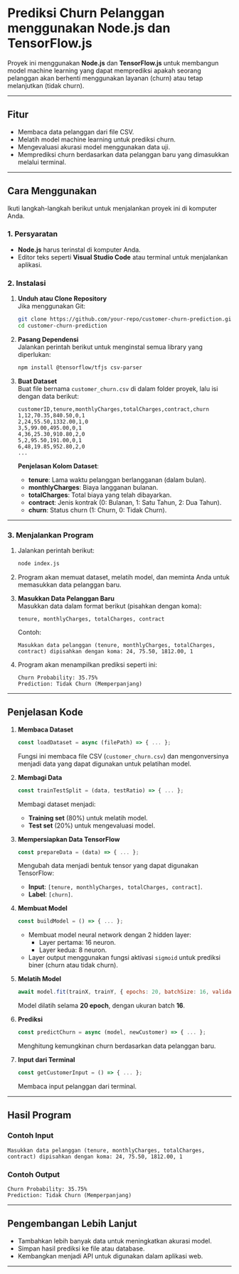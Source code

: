 # **Prediksi Churn Pelanggan menggunakan Node.js dan TensorFlow.js**

Proyek ini menggunakan **Node.js** dan **TensorFlow.js** untuk membangun model machine learning yang dapat memprediksi apakah seorang pelanggan akan berhenti menggunakan layanan (churn) atau tetap melanjutkan (tidak churn).

---

## **Fitur**
- Membaca data pelanggan dari file CSV.
- Melatih model machine learning untuk prediksi churn.
- Mengevaluasi akurasi model menggunakan data uji.
- Memprediksi churn berdasarkan data pelanggan baru yang dimasukkan melalui terminal.

---

## **Cara Menggunakan**

Ikuti langkah-langkah berikut untuk menjalankan proyek ini di komputer Anda.

### **1. Persyaratan**
- **Node.js** harus terinstal di komputer Anda.
- Editor teks seperti **Visual Studio Code** atau terminal untuk menjalankan aplikasi.

### **2. Instalasi**

1. **Unduh atau Clone Repository**  
   Jika menggunakan Git:
   ```bash
   git clone https://github.com/your-repo/customer-churn-prediction.git
   cd customer-churn-prediction
   ```

2. **Pasang Dependensi**  
   Jalankan perintah berikut untuk menginstal semua library yang diperlukan:
   ```bash
   npm install @tensorflow/tfjs csv-parser
   ```

3. **Buat Dataset**  
   Buat file bernama `customer_churn.csv` di dalam folder proyek, lalu isi dengan data berikut:

   ```csv
   customerID,tenure,monthlyCharges,totalCharges,contract,churn
   1,12,70.35,840.50,0,1
   2,24,55.50,1332.00,1,0
   3,5,99.00,495.00,0,1
   4,36,25.30,910.80,2,0
   5,2,95.50,191.00,0,1
   6,48,19.85,952.80,2,0
   ...
   ```

   **Penjelasan Kolom Dataset**:
   - **tenure**: Lama waktu pelanggan berlangganan (dalam bulan).
   - **monthlyCharges**: Biaya langganan bulanan.
   - **totalCharges**: Total biaya yang telah dibayarkan.
   - **contract**: Jenis kontrak (0: Bulanan, 1: Satu Tahun, 2: Dua Tahun).
   - **churn**: Status churn (1: Churn, 0: Tidak Churn).

---

### **3. Menjalankan Program**

1. Jalankan perintah berikut:
   ```bash
   node index.js
   ```

2. Program akan memuat dataset, melatih model, dan meminta Anda untuk memasukkan data pelanggan baru.

3. **Masukkan Data Pelanggan Baru**  
   Masukkan data dalam format berikut (pisahkan dengan koma):
   ```
   tenure, monthlyCharges, totalCharges, contract
   ```
   Contoh:
   ```
   Masukkan data pelanggan (tenure, monthlyCharges, totalCharges, contract) dipisahkan dengan koma: 24, 75.50, 1812.00, 1
   ```

4. Program akan menampilkan prediksi seperti ini:
   ```
   Churn Probability: 35.75%
   Prediction: Tidak Churn (Memperpanjang)
   ```

---

## **Penjelasan Kode**

1. **Membaca Dataset**
   ```javascript
   const loadDataset = async (filePath) => { ... };
   ```
   Fungsi ini membaca file CSV (`customer_churn.csv`) dan mengonversinya menjadi data yang dapat digunakan untuk pelatihan model.

2. **Membagi Data**
   ```javascript
   const trainTestSplit = (data, testRatio) => { ... };
   ```
   Membagi dataset menjadi:
   - **Training set** (80%) untuk melatih model.
   - **Test set** (20%) untuk mengevaluasi model.

3. **Mempersiapkan Data TensorFlow**
   ```javascript
   const prepareData = (data) => { ... };
   ```
   Mengubah data menjadi bentuk tensor yang dapat digunakan TensorFlow:
   - **Input**: `[tenure, monthlyCharges, totalCharges, contract]`.
   - **Label**: `[churn]`.

4. **Membuat Model**
   ```javascript
   const buildModel = () => { ... };
   ```
   - Membuat model neural network dengan 2 hidden layer:
     - Layer pertama: 16 neuron.
     - Layer kedua: 8 neuron.
   - Layer output menggunakan fungsi aktivasi `sigmoid` untuk prediksi biner (churn atau tidak churn).

5. **Melatih Model**
   ```javascript
   await model.fit(trainX, trainY, { epochs: 20, batchSize: 16, validationSplit: 0.2 });
   ```
   Model dilatih selama **20 epoch**, dengan ukuran batch **16**.

6. **Prediksi**
   ```javascript
   const predictChurn = async (model, newCustomer) => { ... };
   ```
   Menghitung kemungkinan churn berdasarkan data pelanggan baru.

7. **Input dari Terminal**
   ```javascript
   const getCustomerInput = () => { ... };
   ```
   Membaca input pelanggan dari terminal.

---

## **Hasil Program**

### **Contoh Input**
```
Masukkan data pelanggan (tenure, monthlyCharges, totalCharges, contract) dipisahkan dengan koma: 24, 75.50, 1812.00, 1
```

### **Contoh Output**
```
Churn Probability: 35.75%
Prediction: Tidak Churn (Memperpanjang)
```

---

## **Pengembangan Lebih Lanjut**
- Tambahkan lebih banyak data untuk meningkatkan akurasi model.
- Simpan hasil prediksi ke file atau database.
- Kembangkan menjadi API untuk digunakan dalam aplikasi web.

---